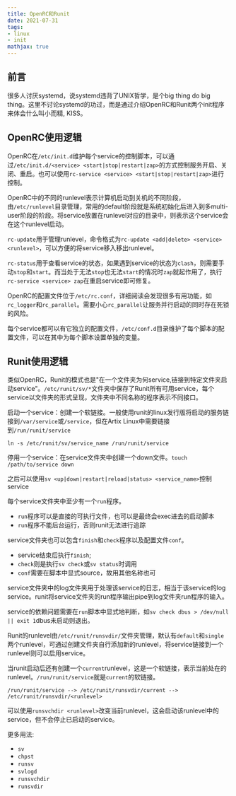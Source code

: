 ```yaml
---
title: OpenRC和Runit
date: 2021-07-31
tags: 
- linux
- init
mathjax: true
---
```


## 前言

很多人讨厌systemd，说systemd违背了UNIX哲学，是个big thing do big thing。这里不讨论systemd的功过，而是通过介绍OpenRC和Runit两个init程序来体会什么叫小而精, KISS。


## OpenRC使用逻辑

OpenRC在`/etc/init.d`维护每个service的控制脚本，可以通过`/etc/init.d/<service> <start|stop|restart|zap>`的方式控制服务开启、关闭、重启。也可以使用`rc-service <service> <start|stop|restart|zap>`进行控制。

OpenRC中的不同的runlevel表示计算机启动到关机的不同阶段，由`/etc/runlevel`目录管理，常用的default阶段就是系统初始化后进入到多multi-user阶段的阶段。将service放置在runlevel对应的目录中，则表示这个service会在这个runlevel启动。

`rc-update`用于管理runlevel，命令格式为`rc-update <add|delete> <service> <runlevel>`，可以方便的将service移入移出runlevel。

`rc-status`用于查看service的状态，如果遇到service的状态为`clash`，则需要手动`stop`和`start`。而当处于无法`stop`也无法`start`的情况时`zap`就起作用了，执行`rc-service <service> zap`在重启service即可修复。

OpenRC的配置文件位于`/etc/rc.conf`，详细阅读会发现很多有用功能，如`rc_logger`和`rc_parallel`。需要小心`rc_parallel`让服务并行启动的同时存在死锁的风险。

每个service都可以有它独立的配置文件，`/etc/conf.d`目录维护了每个脚本的配置文件，可以在其中为每个脚本设置单独的变量。


## Runit使用逻辑

类似OpenRC，Runit的模式也是"在一个文件夹为何service,链接到特定文件夹启动service"。`/etc/runit/sv/*`文件夹中保存了Runit所有可用service，每个service以文件夹的形式呈现，文件夹中不同名称的程序表示不同接口。

启动一个service：创建一个软链接。一般使用runit的linux发行版将启动的服务链接到`/var/service`或`/service`，但在Artix Linux中需要链接到`/run/runit/service`

```
ln -s /etc/runit/sv/service_name /run/runit/service
```

停用一个service：在service文件夹中创建一个down文件。`touch /path/to/service down`

之后可以使用`sv <up|down|restart|reload|status> <service_name>`控制service

每个service文件夹中至少有一个`run`程序。

- `run`程序可以是直接的可执行文件，也可以是最终会exec进去的启动脚本
- `run`程序不能后台运行，否则runit无法进行追踪

service文件夹也可以包含`finish`和`check`程序以及配置文件`conf`。

- service结束后执行`finish`;
- `check`则是执行`sv check`或`sv status`时调用
- `conf`需要在脚本中显式source，故用其他名称也可

service文件夹中的log文件夹用于处理该service的日志，相当于该service的log service。runit将service文件夹的run程序输出pipe到log文件夹run程序的输入。

service的依赖问题需要在`run`脚本中显式地判断，如`sv check dbus > /dev/null || exit 1`dbus未启动则退出。

Runit的runlevel由`/etc/runit/runsvdir/`文件夹管理，默认有`default`和`single`两个runlevel，可通过创建文件夹自行添加新的runlevel，将service链接到一个runlevel则可以启用service。

当runit启动后还有创建一个`current`runlevel，这是一个软链接，表示当前处在的runlevel。`/run/runit/service`就是`current`的软链接。

```
/run/runit/service --> /etc/runit/runsvdir/current --> /etc/runit/runsvdir/<runlevel>
```

可以使用`runsvchdir <runlevel>`改变当前runlevel，这会启动该runlevel中的service，但不会停止已启动的service。

更多用法:

- `sv`
- `chpst`
- `runsv`
- `svlogd`
- `runsvchdir`
- `runsvdir`

